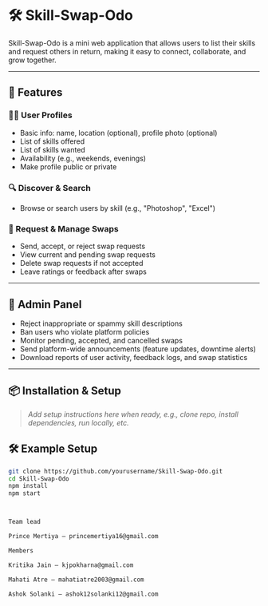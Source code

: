 # 🛠️ Skill-Swap-Odo

Skill-Swap-Odo is a mini web application that allows users to list their skills and request others in return, making it easy to connect, collaborate, and grow together.

---

## 🚀 Features

### 🧑‍💼 User Profiles
- Basic info: name, location (optional), profile photo (optional)
- List of skills offered
- List of skills wanted
- Availability (e.g., weekends, evenings)
- Make profile public or private

### 🔍 Discover & Search
- Browse or search users by skill (e.g., "Photoshop", "Excel")

### 🔄 Request & Manage Swaps
- Send, accept, or reject swap requests
- View current and pending swap requests
- Delete swap requests if not accepted
- Leave ratings or feedback after swaps

---

## 🔧 Admin Panel
- Reject inappropriate or spammy skill descriptions
- Ban users who violate platform policies
- Monitor pending, accepted, and cancelled swaps
- Send platform-wide announcements (feature updates, downtime alerts)
- Download reports of user activity, feedback logs, and swap statistics

---

## 📦 Installation & Setup

> _Add setup instructions here when ready, e.g., clone repo, install dependencies, run locally, etc._

## 🛠️ Example Setup

```bash
git clone https://github.com/yourusername/Skill-Swap-Odo.git
cd Skill-Swap-Odo
npm install
npm start



Team lead

Prince Mertiya — princemertiya16@gmail.com

Members

Kritika Jain — kjpokharna@gmail.com

Mahati Atre — mahatiatre2003@gmail.com

Ashok Solanki — ashok12solanki12@gmail.com
